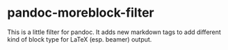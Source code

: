 # pandoc-moreblock-filter
This is a little filter for pandoc. It adds new markdown tags to add different kind of block type for LaTeX (esp. beamer) output.
